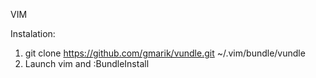 VIM


Instalation:
  1) git clone https://github.com/gmarik/vundle.git ~/.vim/bundle/vundle
  2) Launch vim and :BundleInstall
